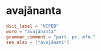 # avajānanta

``` toml
dict_label = "NCPED"
word = "avajānanta"
grammar_comment = "part. pr. mfn."
see_also = ["avajānati"]
```

